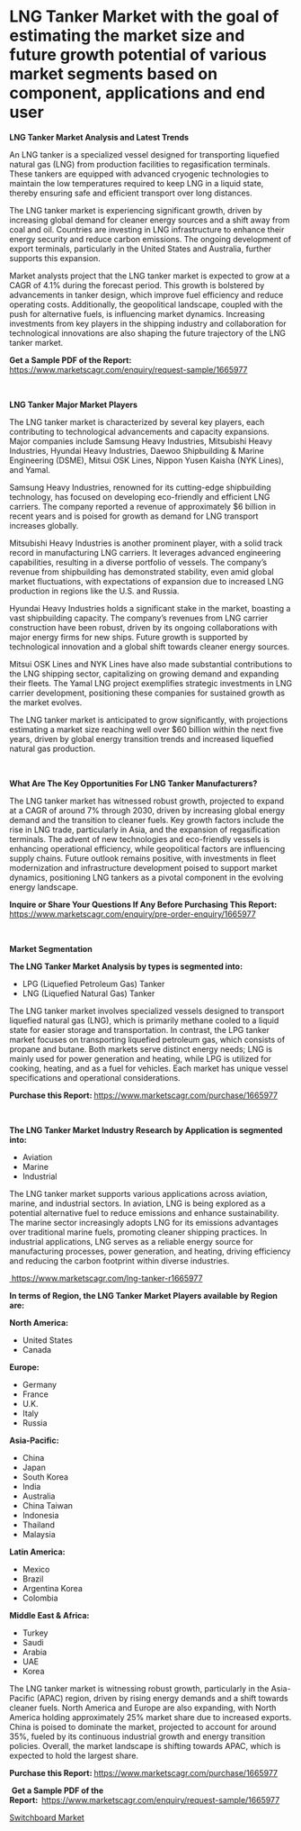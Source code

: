 <p><h1>LNG Tanker Market with the goal of estimating the market size and future growth potential of various market segments based on component, applications and end user</h1></p><p><strong>LNG Tanker Market Analysis and Latest Trends</strong></p>
<p><p>An LNG tanker is a specialized vessel designed for transporting liquefied natural gas (LNG) from production facilities to regasification terminals. These tankers are equipped with advanced cryogenic technologies to maintain the low temperatures required to keep LNG in a liquid state, thereby ensuring safe and efficient transport over long distances.</p><p>The LNG tanker market is experiencing significant growth, driven by increasing global demand for cleaner energy sources and a shift away from coal and oil. Countries are investing in LNG infrastructure to enhance their energy security and reduce carbon emissions. The ongoing development of export terminals, particularly in the United States and Australia, further supports this expansion.</p><p>Market analysts project that the LNG tanker market is expected to grow at a CAGR of 4.1% during the forecast period. This growth is bolstered by advancements in tanker design, which improve fuel efficiency and reduce operating costs. Additionally, the geopolitical landscape, coupled with the push for alternative fuels, is influencing market dynamics. Increasing investments from key players in the shipping industry and collaboration for technological innovations are also shaping the future trajectory of the LNG tanker market.</p></p>
<p><strong>Get a Sample PDF of the Report:&nbsp;</strong> <a href="https://www.marketscagr.com/enquiry/request-sample/1665977?utm_campaign=2241&utm_medium=2&utm_source=Github&utm_content=ia&utm_term=17022025&utm_id=lng-tanker">https://www.marketscagr.com/enquiry/request-sample/1665977</a></p>
<p>&nbsp;</p>
<p><strong>LNG Tanker Major Market Players</strong></p>
<p><p>The LNG tanker market is characterized by several key players, each contributing to technological advancements and capacity expansions. Major companies include Samsung Heavy Industries, Mitsubishi Heavy Industries, Hyundai Heavy Industries, Daewoo Shipbuilding & Marine Engineering (DSME), Mitsui OSK Lines, Nippon Yusen Kaisha (NYK Lines), and Yamal. </p><p>Samsung Heavy Industries, renowned for its cutting-edge shipbuilding technology, has focused on developing eco-friendly and efficient LNG carriers. The company reported a revenue of approximately $6 billion in recent years and is poised for growth as demand for LNG transport increases globally.</p><p>Mitsubishi Heavy Industries is another prominent player, with a solid track record in manufacturing LNG carriers. It leverages advanced engineering capabilities, resulting in a diverse portfolio of vessels. The company’s revenue from shipbuilding has demonstrated stability, even amid global market fluctuations, with expectations of expansion due to increased LNG production in regions like the U.S. and Russia.</p><p>Hyundai Heavy Industries holds a significant stake in the market, boasting a vast shipbuilding capacity. The company’s revenues from LNG carrier construction have been robust, driven by its ongoing collaborations with major energy firms for new ships. Future growth is supported by technological innovation and a global shift towards cleaner energy sources.</p><p>Mitsui OSK Lines and NYK Lines have also made substantial contributions to the LNG shipping sector, capitalizing on growing demand and expanding their fleets. The Yamal LNG project exemplifies strategic investments in LNG carrier development, positioning these companies for sustained growth as the market evolves.</p><p>The LNG tanker market is anticipated to grow significantly, with projections estimating a market size reaching well over $60 billion within the next five years, driven by global energy transition trends and increased liquefied natural gas production.</p></p>
<p>&nbsp;</p>
<p><strong>What Are The Key Opportunities For LNG Tanker Manufacturers?</strong></p>
<p><p>The LNG tanker market has witnessed robust growth, projected to expand at a CAGR of around 7% through 2030, driven by increasing global energy demand and the transition to cleaner fuels. Key growth factors include the rise in LNG trade, particularly in Asia, and the expansion of regasification terminals. The advent of new technologies and eco-friendly vessels is enhancing operational efficiency, while geopolitical factors are influencing supply chains. Future outlook remains positive, with investments in fleet modernization and infrastructure development poised to support market dynamics, positioning LNG tankers as a pivotal component in the evolving energy landscape.</p></p>
<p><strong>Inquire or Share Your Questions If Any Before Purchasing This Report:</strong> <a href="https://www.marketscagr.com/enquiry/pre-order-enquiry/1665977?utm_campaign=2241&utm_medium=2&utm_source=Github&utm_content=ia&utm_term=17022025&utm_id=lng-tanker">https://www.marketscagr.com/enquiry/pre-order-enquiry/1665977</a></p>
<p>&nbsp;</p>
<p><strong>Market Segmentation</strong></p>
<p><strong>The LNG Tanker Market Analysis by types is segmented into:</strong></p>
<p><ul><li>LPG (Liquefied Petroleum Gas) Tanker</li><li>LNG (Liquefied Natural Gas) Tanker</li></ul></p>
<p><p>The LNG tanker market involves specialized vessels designed to transport liquefied natural gas (LNG), which is primarily methane cooled to a liquid state for easier storage and transportation. In contrast, the LPG tanker market focuses on transporting liquefied petroleum gas, which consists of propane and butane. Both markets serve distinct energy needs; LNG is mainly used for power generation and heating, while LPG is utilized for cooking, heating, and as a fuel for vehicles. Each market has unique vessel specifications and operational considerations.</p></p>
<p><strong>Purchase this Report:&nbsp;</strong><a href="https://www.marketscagr.com/purchase/1665977?utm_campaign=2241&utm_medium=2&utm_source=Github&utm_content=ia&utm_term=17022025&utm_id=lng-tanker">https://www.marketscagr.com/purchase/1665977</a></p>
<p>&nbsp;</p>
<p><strong>The LNG Tanker Market Industry Research by Application is segmented into:</strong></p>
<p><ul><li>Aviation</li><li>Marine</li><li>Industrial</li></ul></p>
<p><p>The LNG tanker market supports various applications across aviation, marine, and industrial sectors. In aviation, LNG is being explored as a potential alternative fuel to reduce emissions and enhance sustainability. The marine sector increasingly adopts LNG for its emissions advantages over traditional marine fuels, promoting cleaner shipping practices. In industrial applications, LNG serves as a reliable energy source for manufacturing processes, power generation, and heating, driving efficiency and reducing the carbon footprint within diverse industries.</p></p>
<p><a href="https://www.marketscagr.com/lng-tanker-r1665977?utm_campaign=2241&utm_medium=2&utm_source=Github&utm_content=ia&utm_term=17022025&utm_id=lng-tanker">&nbsp;https://www.marketscagr.com/lng-tanker-r1665977</a></p>
<p><strong>In terms of Region, the LNG Tanker Market Players available by Region are:</strong></p>
<p>
    <p> <strong> North America: </strong>
        <ul>
            <li>United States</li>
            <li>Canada</li>
        </ul>
        </p> 
    <p> <strong> Europe: </strong>
        <ul>
            <li>Germany</li>
            <li>France</li>
            <li>U.K.</li>
            <li>Italy</li>
            <li>Russia</li>
        </ul>
        </p> 
    <p> <strong> Asia-Pacific: </strong>
        <ul>
            <li>China</li>
            <li>Japan</li>
            <li>South Korea</li>
            <li>India</li>
            <li>Australia</li>
            <li>China Taiwan</li>
            <li>Indonesia</li>
            <li>Thailand</li>
            <li>Malaysia</li>
        </ul>
        </p> 
    <p> <strong> Latin America: </strong>
        <ul>
            <li>Mexico</li>
            <li>Brazil</li>
            <li>Argentina Korea</li>
            <li>Colombia</li>
        </ul>
        </p> 
    <p> <strong> Middle East & Africa: </strong>
        <ul>
            <li>Turkey</li>
            <li>Saudi</li>
            <li>Arabia</li>
            <li>UAE</li>
            <li>Korea</li>
        </ul>
    </p>
    </p>
<p><p>The LNG tanker market is witnessing robust growth, particularly in the Asia-Pacific (APAC) region, driven by rising energy demands and a shift towards cleaner fuels. North America and Europe are also expanding, with North America holding approximately 25% market share due to increased exports. China is poised to dominate the market, projected to account for around 35%, fueled by its continuous industrial growth and energy transition policies. Overall, the market landscape is shifting towards APAC, which is expected to hold the largest share.</p></p>
<p><strong>Purchase this Report: </strong><a href="https://www.marketscagr.com/purchase/1665977?utm_campaign=2241&utm_medium=2&utm_source=Github&utm_content=ia&utm_term=17022025&utm_id=lng-tanker">https://www.marketscagr.com/purchase/1665977</a></p>
<p>&nbsp;<strong>Get a Sample PDF of the Report:&nbsp;&nbsp;</strong><a href="https://www.marketscagr.com/enquiry/request-sample/1665977?utm_campaign=2241&utm_medium=2&utm_source=Github&utm_content=ia&utm_term=17022025&utm_id=lng-tanker">https://www.marketscagr.com/enquiry/request-sample/1665977</a></p>
<p><strong></strong></p>
<p><p><a href="https://github.com/edacruz6/Market-Research-Report-List-1/blob/main/switchboard-market.md?utm_campaign=2241&utm_medium=2&utm_source=Github&utm_content=ia&utm_term=17022025&utm_id=lng-tanker">Switchboard Market</a></p></p>